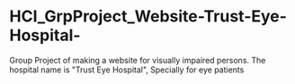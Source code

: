 # HCI_GrpProject_Website-Trust-Eye-Hospital-
Group Project of making a website for visually impaired persons. The hospital name is "Trust Eye Hospital", Specially for eye patients
